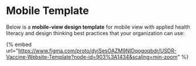 # Mobile Template

Below is a **mobile-view design template** for mobile view with applied health literacy and design thinking best practices that your organization can use:

{% embed url="https://www.figma.com/proto/dyiSesOAZM9NIDqogoqbdr/USDR-Vaccine-Website-Template?node-id=903%3A1434&scaling=min-zoom" %}





